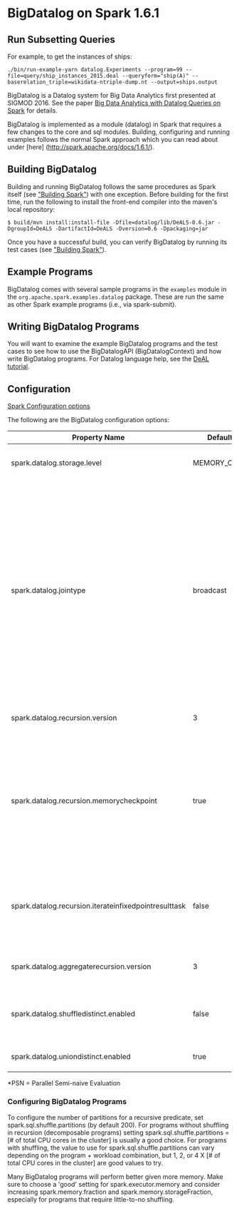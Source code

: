 # BigDatalog on Spark 1.6.1 

## Run Subsetting Queries
For example, to get the instances of ships:

```
./bin/run-example-yarn datalog.Experiments --program=99 --file=query/ship_instances_2015.deal --queryform="ship(A)" --baserelation_triple=wikidata-ntriple-dump.nt --output=ships.output

```

BigDatalog is a Datalog system for Big Data Analytics first presented at SIGMOD 2016.  See the paper [Big Data Analytics with Datalog Queries on Spark](http://yellowstone.cs.ucla.edu/~yang/paper/sigmod2016-p958.pdf) for details.

BigDatalog is implemented as a module (datalog) in Spark that requires a few changes to the core and sql modules.  Building, configuring and running examples follows the normal Spark approach which you can read about under [here] (http://spark.apache.org/docs/1.6.1/). 

## Building BigDatalog
Building and running BigDatalog follows the same procedures as Spark itself (see ["Building Spark"](http://spark.apache.org/docs/1.6.1/building-spark.html)) with one exception.  Before building for the first time, run the following to install the front-end compiler into the maven's local repository:

    $ build/mvn install:install-file -Dfile=datalog/lib/DeALS-0.6.jar -DgroupId=DeALS -DartifactId=DeALS -Dversion=0.6 -Dpackaging=jar

Once you have a successful build, you can verify BigDatalog by running its test cases (see ["Building Spark"](http://spark.apache.org/docs/1.6.1/building-spark.html)).

## Example Programs

BigDatalog comes with several sample programs in the `examples` module in the `org.apache.spark.examples.datalog` package.  These are run the same as other Spark example programs (i.e., via spark-submit).

## Writing BigDatalog Programs
You will want to examine the example BigDatalog programs and the test cases to see how to use the BigDatalogAPI (BigDatalogContext) and how write BigDatalog programs.  For Datalog language help, see the [DeAL tutorial](http://wis.cs.ucla.edu/deals/tutorial/).   

## Configuration

[Spark Configuration options](http://spark.apache.org/docs/1.6.1/configuration.html)

The following are the BigDatalog configuration options:

Property Name | Default | Meaning
------------- | -------------| -------------
spark.datalog.storage.level|MEMORY_ONLY|Default StorageLevel for recursive predicate RDD caching.
spark.datalog.jointype|broadcast|Default join type.  "broadcast" (or no setting at all) - the plan generator will attempt to insert BroadcastHints into the plan to produce a BroadcastJoin.  "shuffle" - the plan generator will attempt to insert CacheHints to cache the build side of a ShuffleHashJoin.  "sortmerge" - the plan generator will not attempt any hints and produce a SortMergeJoin.  With "broadcast" or "shuffle", if no hints are given, SortMergeJoin is produced.
spark.datalog.recursion.version|3|1 = Multi Job PSN, 2 = Multi Job PSN w/ SetRDD, 3 = Single Job PSN w/ SetRDD
spark.datalog.recursion.memorycheckpoint|true|Each iteration of recursion, cache the RDDs in memory and clear lineage.  Avoids a stack-overflow from long lineages and greatly reduces closurecleaning time but you better have enough memory. Use false if the program+dataset requires few iterations. 
spark.datalog.recursion.iterateinfixedpointresulttask|false|Decomposable predicates will not require shuffling during recursion.  This flag allows the FixedPointResultTask to iterate rather than perform a single iteration. 
spark.datalog.aggregaterecursion.version|3|1 = Multi Job PSN, 2 = Multi Job PSN w/ SetRDD, 3 = Single Job PSN w/ SetRDD
spark.datalog.shuffledistinct.enabled|false|Enables a "map-side distinct" before a shuffle to reduce the amount of data produced during a join in a recursion.
spark.datalog.uniondistinct.enabled|true|Deduplicate union operations.  Datalog uses set-semantics!

*PSN = Parallel Semi-naive Evaluation

### Configuring BigDatalog Programs
To configure the number of partitions for a recursive predicate, set spark.sql.shuffle.partitions (by default 200).  For programs without shuffling in recursion (decomposable programs) setting spark.sql.shuffle.partitions = [# of total CPU cores in the cluster] is usually a good choice.  For programs with shuffling, the value to use for spark.sql.shuffle.partitions can vary depending on the program + workload combination, but 1, 2, or 4 X [# of total CPU cores in the cluster] are good values to try.

Many BigDatalog programs will perform better given more memory.  Make sure to choose a 'good' setting for spark.executor.memory and consider increasing spark.memory.fraction and spark.memory.storageFraction, especially for programs that require little-to-no shuffling.
